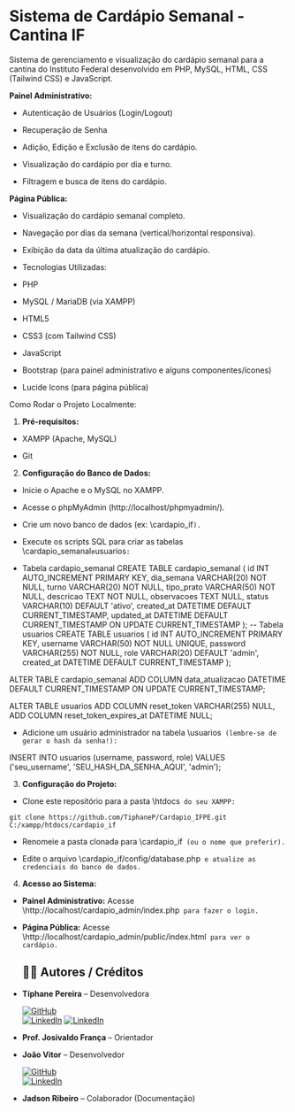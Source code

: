 # Sistema de Cardápio Semanal - Cantina IF
Sistema de gerenciamento e visualização do cardápio semanal para a cantina do Instituto Federal desenvolvido em PHP, MySQL, HTML, CSS (Tailwind CSS) e JavaScript.

**Painel Administrativo:**

- Autenticação de Usuários (Login/Logout)

- Recuperação de Senha

- Adição, Edição e Exclusão de itens do cardápio.

- Visualização do cardápio por dia e turno.

- Filtragem e busca de itens do cardápio.

**Página Pública:**

- Visualização do cardápio semanal completo.

- Navegação por dias da semana (vertical/horizontal responsiva).

- Exibição da data da última atualização do cardápio.

- Tecnologias Utilizadas:

* PHP

* MySQL / MariaDB (via XAMPP)

* HTML5

* CSS3 (com Tailwind CSS)

* JavaScript

* Bootstrap (para painel administrativo e alguns componentes/ícones)

* Lucide Icons (para página pública)

Como Rodar o Projeto Localmente:

1. **Pré-requisitos:**

* XAMPP (Apache, MySQL)

* Git

2. **Configuração do Banco de Dados:**

* Inicie o Apache e o MySQL no XAMPP.

* Acesse o phpMyAdmin (http://localhost/phpmyadmin/).

* Crie um novo banco de dados (ex: \cardapio_if`).`

* Execute os scripts SQL para criar as tabelas \cardapio_semanal` e `usuarios`:`

- Tabela cardapio_semanal
CREATE TABLE cardapio_semanal (
id INT AUTO_INCREMENT PRIMARY KEY,
dia_semana VARCHAR(20) NOT NULL,
turno VARCHAR(20) NOT NULL,
tipo_prato VARCHAR(50) NOT NULL,
descricao TEXT NOT NULL,
observacoes TEXT NULL,
status VARCHAR(10) DEFAULT 'ativo',
created_at DATETIME DEFAULT CURRENT_TIMESTAMP,
updated_at DATETIME DEFAULT CURRENT_TIMESTAMP ON UPDATE
CURRENT_TIMESTAMP
);
-- Tabela usuarios
CREATE TABLE usuarios (
id INT AUTO_INCREMENT PRIMARY KEY,
username VARCHAR(50) NOT NULL UNIQUE,
password VARCHAR(255) NOT NULL,
role VARCHAR(20) DEFAULT 'admin',
created_at DATETIME DEFAULT CURRENT_TIMESTAMP
);


ALTER TABLE cardapio_semanal
ADD COLUMN data_atualizacao DATETIME DEFAULT CURRENT_TIMESTAMP
ON UPDATE CURRENT_TIMESTAMP;

ALTER TABLE usuarios
ADD COLUMN reset_token VARCHAR(255) NULL,
ADD COLUMN reset_token_expires_at DATETIME NULL;

* Adicione um usuário administrador na tabela \usuarios` (lembre-se de gerar o hash da senha!):`

INSERT INTO usuarios (username, password, role) VALUES ('seu_username',
'SEU_HASH_DA_SENHA_AQUI', 'admin');

3. **Configuração do Projeto:**

* Clone este repositório para a pasta \htdocs` do seu XAMPP:`

`git clone https://github.com/TiphaneP/Cardapio_IFPE.git C:/xampp/htdocs/cardapio_if`

* Renomeie a pasta clonada para \cardapio_if` (ou o nome que preferir).`

* Edite o arquivo \cardapio_if/config/database.php` e atualize as credenciais do banco de dados.`

4. **Acesso ao Sistema:**

* **Painel Administrativo:** Acesse \http://localhost/cardapio_admin/index.php` para fazer o login.`

* **Página Pública:** Acesse \http://localhost/cardapio_admin/public/index.html` para ver o cardápio.`


  ## 👩‍💻 Autores / Créditos

- **Típhane Pereira** – Desenvolvedora  

  [![GitHub](https://img.shields.io/badge/GitHub-TiphaneP/-black?logo=github)](https://github.com/TiphaneP/)  
  [![LinkedIn](https://img.shields.io/badge/LinkedIn-tiphane-pereira-blue?logo=linkedin)](https://linkedin.com/in/tiphane-pereira)
  [![LinkedIn](https://img.shields.io/badge/LinkedIn-tiphanepereira-blue?logo=linkedin)](https://linkedin.com/in/tiphane-pereira/)


- **Prof. Josivaldo França** – Orientador  
  

- **João Vitor** – Desenvolvedor
  
  [![GitHub](https://img.shields.io/badge/GitHub-joaovitorbbs1-black?logo=github)](https://github.com/joaovitorbbs1/)  
  [![LinkedIn](https://img.shields.io/badge/LinkedIn-joaovitorbbs-blue?logo=linkedin)](https://linkedin.com/in/joaovitorbbs/)

  
- **Jadson Ribeiro** – Colaborador (Documentação)  




